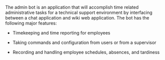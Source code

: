 The admin bot is an application that will accomplish time related administrative tasks for a technical support environment by interfacing between a chat application and wiki web application.  The bot has the following major features:


+ Timekeeping and time reporting for employees

+ Taking commands and configuration from users or from a supervisor

+ Recording and handling employee schedules, absences, and tardiness
